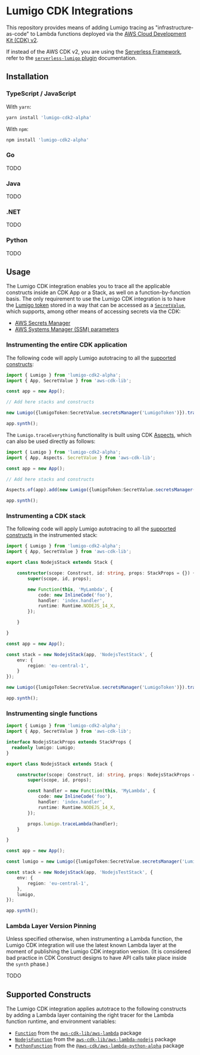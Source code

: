 # Lumigo CDK Integrations

This repository provides means of adding Lumigo tracing as "infrastructure-as-code" to Lambda functions deployed via the [AWS Cloud Development Kit (CDK) v2](https://docs.aws.amazon.com/cdk/api/v2/).

If instead of the AWS CDK v2, you are using the [Serverless Framework](https://www.serverless.com/), refer to the [`serverless-lumigo` plugin](https://github.com/lumigo-io/serverless-lumigo-plugin) documentation.

## Installation

### TypeScript / JavaScript

With `yarn`:

```sh
yarn install 'lumigo-cdk2-alpha'
```

With `npm`:

```sh
npm install 'lumigo-cdk2-alpha'
```

### Go

TODO

### Java

TODO

### .NET

TODO

### Python

TODO

## Usage

The Lumigo CDK integration enables you to trace all the applicable constructs inside an CDK App or a Stack, as well on a function-by-function basis.
The only requirement to use the Lumigo CDK integration is to have the [Lumigo token](https://docs.lumigo.io/docs/lumigo-tokens) stored in a way that can be accessed as a [`SecretValue`](https://docs.aws.amazon.com/cdk/api/v2/docs/aws-cdk-lib.SecretValue.html), which supports, among other means of accessing secrets via the CDK:

* [AWS Secrets Manager](https://docs.aws.amazon.com/cdk/api/v2/docs/aws-cdk-lib.SecretValue.html#static-secretswbrmanagersecretid-options)
* [AWS Systems Manager (SSM) parameters](https://docs.aws.amazon.com/cdk/api/v2/docs/aws-cdk-lib.SecretValue.html#static-ssmwbrsecureparametername-version)

### Instrumenting the entire CDK application

The following code will apply Lumigo autotracing to all the [supported constructs](#supported-constructs):

```typescript
import { Lumigo } from 'lumigo-cdk2-alpha';
import { App, SecretValue } from 'aws-cdk-lib';

const app = new App();

// Add here stacks and constructs

new Lumigo({lumigoToken:SecretValue.secretsManager('LumigoToken')}).traceEverything(app);

app.synth();
```

The `Lumigo.traceEverything` functionality is built using CDK [Aspects](https://docs.aws.amazon.com/cdk/api/v2/docs/aws-cdk-lib.Aspects.html), which can also be used directly as follows:

```typescript
import { Lumigo } from 'lumigo-cdk2-alpha';
import { App, Aspects. SecretValue } from 'aws-cdk-lib';

const app = new App();

// Add here stacks and constructs

Aspects.of(app).add(new Lumigo({lumigoToken:SecretValue.secretsManager('LumigoToken')}).asAspect());

app.synth();
```

### Instrumenting a CDK stack

The following code will apply Lumigo autotracing to all the [supported constructs](#supported-constructs) in the instrumented stack:

```typescript
import { Lumigo } from 'lumigo-cdk2-alpha';
import { App, SecretValue } from 'aws-cdk-lib';

export class NodejsStack extends Stack {

    constructor(scope: Construct, id: string, props: StackProps = {}) {
        super(scope, id, props);

        new Function(this, 'MyLambda', {
            code: new InlineCode('foo'),
            handler: 'index.handler',
            runtime: Runtime.NODEJS_14_X,
        });

    }

}

const app = new App();

const stack = new NodejsStack(app, 'NodejsTestStack', {
    env: {
        region: 'eu-central-1',
    }
}); 

new Lumigo({lumigoToken:SecretValue.secretsManager('LumigoToken')}).traceEverything(stack);

app.synth();
```

### Instrumenting single functions

```typescript
import { Lumigo } from 'lumigo-cdk2-alpha';
import { App, SecretValue } from 'aws-cdk-lib';

interface NodejsStackProps extends StackProps {
  readonly lumigo: Lumigo;
}

export class NodejsStack extends Stack {

    constructor(scope: Construct, id: string, props: NodejsStackProps = {}) {
        super(scope, id, props);

        const handler = new Function(this, 'MyLambda', {
            code: new InlineCode('foo'),
            handler: 'index.handler',
            runtime: Runtime.NODEJS_14_X,
        });

        props.lumigo.traceLambda(handler);
    }

}

const app = new App();

const lumigo = new Lumigo({lumigoToken:SecretValue.secretsManager('LumigoToken')}).traceEverything(stack);

const stack = new NodejsStack(app, 'NodejsTestStack', {
    env: {
        region: 'eu-central-1',
    },
    lumigo,
}); 

app.synth();
```

### Lambda Layer Version Pinning

Unless specified otherwise, when instrumenting a Lambda function, the Lumigo CDK integration will use the latest known Lambda layer at the moment of publishing the Lumigo CDK integration version.
(It is considered bad practice in CDK Construct designs to have API calls take place inside the `synth` phase.)

TODO

## Supported Constructs

The Lumigo CDK integration applies autotrace to the following constructs by adding a Lambda layer containing the right tracer for the Lambda function runtime, and environment variables:

* [`Function`](https://docs.aws.amazon.com/cdk/api/v2/docs/aws-cdk-lib.aws_lambda.Function.html) from the [`aws-cdk-lib/aws-lambda`](https://docs.aws.amazon.com/cdk/api/v2/docs/aws-cdk-lib.aws_lambda-readme.html) package
* [`NodejsFunction`](https://docs.aws.amazon.com/cdk/api/v2/docs/aws-cdk-lib.aws_lambda_nodejs.NodejsFunction.html) from the [`aws-cdk-lib/aws-lambda-nodejs`](https://docs.aws.amazon.com/cdk/api/v2/docs/aws-cdk-lib.aws_lambda_nodejs-readme.html) package
* [`PythonFunction`](https://docs.aws.amazon.com/cdk/api/v2/docs/@aws-cdk_aws-lambda-python-alpha.PythonFunction.html) from the [`@aws-cdk/aws-lambda-python-alpha`](https://docs.aws.amazon.com/cdk/api/v2/docs/aws-lambda-python-alpha-readme.html) package